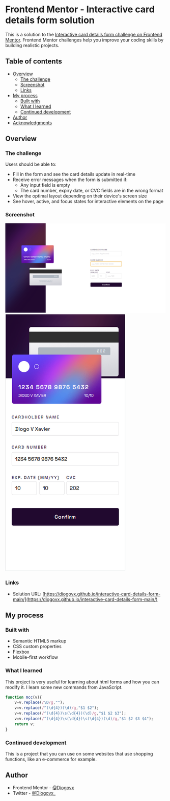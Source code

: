 # Frontend Mentor - Interactive card details form solution

This is a solution to the [Interactive card details form challenge on Frontend Mentor](https://www.frontendmentor.io/challenges/interactive-card-details-form-XpS8cKZDWw). Frontend Mentor challenges help you improve your coding skills by building realistic projects. 

## Table of contents

- [Overview](#overview)
  - [The challenge](#the-challenge)
  - [Screenshot](#screenshot)
  - [Links](#links)
- [My process](#my-process)
  - [Built with](#built-with)
  - [What I learned](#what-i-learned)
  - [Continued development](#continued-development)
- [Author](#author)
- [Acknowledgments](#acknowledgments)


## Overview

### The challenge

Users should be able to:

- Fill in the form and see the card details update in real-time
- Receive error messages when the form is submitted if:
  - Any input field is empty
  - The card number, expiry date, or CVC fields are in the wrong format
- View the optimal layout depending on their device's screen size
- See hover, active, and focus states for interactive elements on the page

### Screenshot

![](./images/Screenshot_1.png)
![](./images/Screenshot_2.png)

### Links

- Solution URL: [https://diogovx.github.io/interactive-card-details-form-main/](https://diogovx.github.io/interactive-card-details-form-main/)

## My process

### Built with

- Semantic HTML5 markup
- CSS custom properties
- Flexbox
- Mobile-first workflow

### What I learned

This project is very useful for learning about html forms and how you can modify it.
I learn some new commands from JavaScript.

```js
function mcc(v){
    v=v.replace(/\D/g,"");
    v=v.replace(/^(\d{4})(\d)/g,"$1 $2");
    v=v.replace(/^(\d{4})\s(\d{4})(\d)/g,"$1 $2 $3");
    v=v.replace(/^(\d{4})\s(\d{4})\s(\d{4})(\d)/g,"$1 $2 $3 $4");
    return v;
}
```

### Continued development

This is a project that you can use on some websites that use shopping functions, like an e-commerce for example.


## Author

- Frontend Mentor - [@Diogovx](https://www.frontendmentor.io/profile/yourusername)
- Twitter - [@Diogovx_](https://www.twitter.com/Diogovx_)
